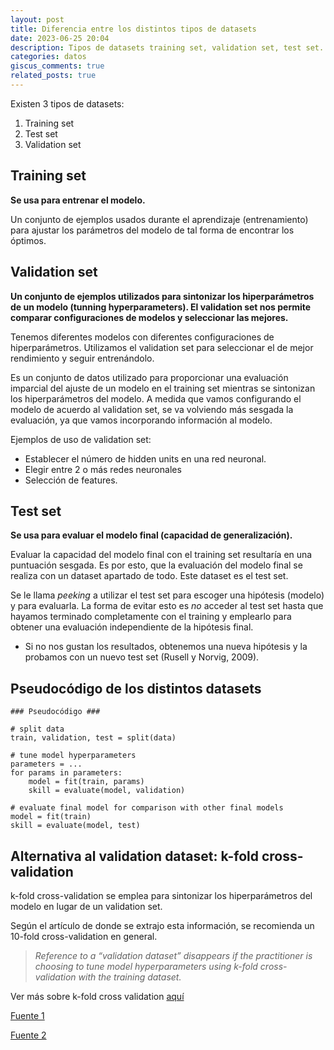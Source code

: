```yaml
---
layout: post
title: Diferencia entre los distintos tipos de datasets
date: 2023-06-25 20:04
description: Tipos de datasets training set, validation set, test set.
categories: datos
giscus_comments: true
related_posts: true
---
```



Existen 3 tipos de datasets:
1. Training set
2. Test set
3. Validation set

## Training set
**Se usa para entrenar el modelo.**

Un conjunto de ejemplos usados durante el aprendizaje (entrenamiento) para ajustar los parámetros del modelo de tal forma de encontrar los óptimos.

## Validation set
**Un conjunto de ejemplos utilizados para sintonizar los hiperparámetros de un modelo (tunning hyperparameters). El validation set nos permite comparar configuraciones de modelos y seleccionar las mejores.**

Tenemos diferentes modelos con diferentes configuraciones de hiperparámetros. Utilizamos el validation set para seleccionar el de mejor rendimiento y seguir entrenándolo.

Es un conjunto de datos utilizado para proporcionar una evaluación imparcial del ajuste de un modelo en el training set mientras se sintonizan los hiperparámetros del modelo. A medida que vamos configurando el modelo de acuerdo al validation set, se va volviendo más sesgada la evaluación, ya que vamos incorporando información al modelo.

Ejemplos de uso de validation set:
- Establecer el número de hidden units en una red neuronal. 
- Elegir entre 2 o más redes neuronales
- Selección de features.

## Test set
**Se usa para evaluar el modelo final (capacidad de generalización).**

Evaluar la capacidad del modelo final con el training set resultaría en una puntuación sesgada. Es por esto, que la evaluación del modelo final se realiza con un dataset apartado de todo. Este dataset es el test set.

Se le llama *peeking* a utilizar el test set para escoger una hipótesis (modelo) y para evaluarla. La forma de evitar esto es *no* acceder al test set hasta que hayamos terminado completamente con el training y emplearlo para obtener una evaluación independiente de la hipótesis final.
  - Si no nos gustan los resultados, obtenemos una nueva hipótesis y la probamos con un nuevo test set (Rusell y Norvig, 2009).

## Pseudocódigo de los distintos datasets

```
### Pseudocódigo ###

# split data
train, validation, test = split(data)

# tune model hyperparameters
parameters = ...
for params in parameters:
    model = fit(train, params)
    skill = evaluate(model, validation)

# evaluate final model for comparison with other final models
model = fit(train)
skill = evaluate(model, test)
```

## Alternativa al validation dataset: k-fold cross-validation
k-fold cross-validation se emplea para sintonizar los hiperparámetros del modelo en lugar de un validation set.

Según el artículo de donde se extrajo esta información, se recomienda un 10-fold cross-validation en general.
> *Reference to a “validation dataset” disappears if the practitioner is choosing to tune model hyperparameters using k-fold cross-validation with the training dataset.*

Ver más sobre k-fold cross validation [aquí](./2023-06-25-k-fold.md)


[Fuente 1](https://machinelearningmastery.com/difference-test-validation-datasets)

[Fuente 2](https://stats.stackexchange.com/questions/19048/what-is-the-difference-between-test-set-and-validation-set)



